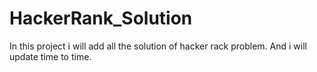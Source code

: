 # HackerRank_Solution

In this project  i will add all the solution of hacker rack problem.
And i will update time to time.
